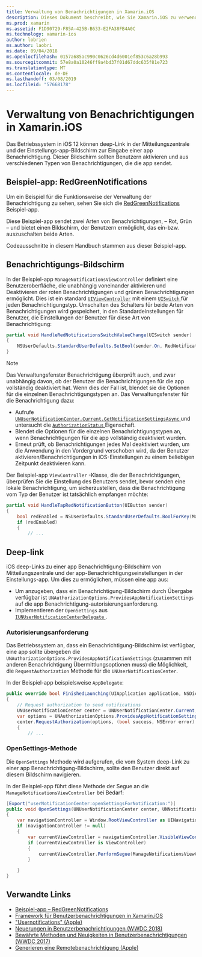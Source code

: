 ```yaml
---
title: Verwaltung von Benachrichtigungen in Xamarin.iOS
description: Dieses Dokument beschreibt, wie Sie Xamarin.iOS zu verwenden, um neue Verwaltungsfunktionen für Notification in iOS-12 eingeführt nutzen.
ms.prod: xamarin
ms.assetid: F1D90729-F85A-425B-B633-E2FA38FB4A0C
ms.technology: xamarin-ios
author: lobrien
ms.author: laobri
ms.date: 09/04/2018
ms.openlocfilehash: 0157a685ac990c0626cd4d6001ef853c6a28b993
ms.sourcegitcommit: 57e8a0a10246ff9a4bd37f01d67ddc635f81e723
ms.translationtype: MT
ms.contentlocale: de-DE
ms.lasthandoff: 03/08/2019
ms.locfileid: "57668178"
---
```

# <a name="notification-management-in-xamarinios"></a>Verwaltung von Benachrichtigungen in Xamarin.iOS

Das Betriebssystem in iOS 12 können deep-Link in der Mitteilungszentrale und der Einstellungs-app-Bildschirm zur Eingabe einer app Benachrichtigung. Dieser Bildschirm sollten Benutzern aktivieren und aus verschiedenen Typen von Benachrichtigungen, die die app sendet.

## <a name="sample-app-redgreennotifications"></a>Beispiel-app: RedGreenNotifications

Um ein Beispiel für die Funktionsweise der Verwaltung der Benachrichtigung zu sehen, sehen Sie sich die [RedGreenNotifications](https://developer.xamarin.com/samples/monotouch/iOS12/RedGreenNotifications) Beispiel-app.

Diese Beispiel-app sendet zwei Arten von Benachrichtigungen, – Rot, Grün – und bietet einen Bildschirm, der Benutzern ermöglicht, das ein-bzw. auszuschalten beide Arten.

Codeausschnitte in diesem Handbuch stammen aus dieser Beispiel-app.

## <a name="notification-management-screen"></a>Benachrichtigungs-Bildschirm

In der Beispiel-app `ManageNotificationsViewController` definiert eine Benutzeroberfläche, die unabhängig voneinander aktivieren und Deaktivieren der roten Benachrichtigungen und grünen Benachrichtigungen ermöglicht. Dies ist ein standard [`UIViewController`](xref:UIKit.UIViewController)
mit einem [ `UISwitch` ](xref:UIKit.UISwitch) für jeden Benachrichtigungstyp. Umschalten des Schalters für beide Arten von Benachrichtigungen wird gespeichert, in den Standardeinstellungen für Benutzer, die Einstellungen der Benutzer für diese Art von Benachrichtigung:

```csharp
partial void HandleRedNotificationsSwitchValueChange(UISwitch sender)
{
    NSUserDefaults.StandardUserDefaults.SetBool(sender.On, RedNotificationsEnabledKey);
}
```

> [!NOTE]
> Das Verwaltungsfenster Benachrichtigung überprüft auch, und zwar unabhängig davon, ob der Benutzer die Benachrichtigungen für die app vollständig deaktiviert hat. Wenn dies der Fall ist, blendet sie die Optionen für die einzelnen Benachrichtigungstypen an. Das Verwaltungsfenster für die Benachrichtigung dazu:
>
> - Aufrufe [ `UNUserNotificationCenter.Current.GetNotificationSettingsAsync` ](xref:UserNotifications.UNUserNotificationCenter.GetNotificationSettingsAsync) und untersucht die [ `AuthorizationStatus` ](xref:UserNotifications.UNNotificationSettings.AuthorizationStatus) Eigenschaft.
> - Blendet die Optionen für die einzelnen Benachrichtigungstypen an, wenn Benachrichtigungen für die app vollständig deaktiviert wurden.
> - Erneut prüft, ob Benachrichtigungen jedes Mal deaktiviert wurden, um die Anwendung in den Vordergrund verschoben wird, da der Benutzer aktivieren/Benachrichtigungen in iOS-Einstellungen zu einem beliebigen Zeitpunkt deaktivieren kann.

Der Beispiel-app `ViewController` -Klasse, die der Benachrichtigungen, überprüfen Sie die Einstellung des Benutzers sendet, bevor senden eine lokale Benachrichtigung, um sicherzustellen, dass die Benachrichtigung vom Typ der Benutzer ist tatsächlich empfangen möchte:

```csharp
partial void HandleTapRedNotificationButton(UIButton sender)
{
    bool redEnabled = NSUserDefaults.StandardUserDefaults.BoolForKey(ManageNotificationsViewController.RedNotificationsEnabledKey);
    if (redEnabled)
    {
        // ...
```

## <a name="deep-link"></a>Deep-link

iOS deep-Links zu einer app Benachrichtigung-Bildschirm von Mitteilungszentrale und der app-Benachrichtigungseinstellungen in der Einstellungs-app. Um dies zu ermöglichen, müssen eine app aus:

- Um anzugeben, dass ein Benachrichtigung-Bildschirm durch Übergabe verfügbar ist `UNAuthorizationOptions.ProvidesAppNotificationSettings` auf die app Benachrichtigung-autorisierungsanforderung.
- Implementieren der `OpenSettings` aus [ `IUNUserNotificationCenterDelegate` ](xref:UserNotifications.IUNUserNotificationCenterDelegate).

### <a name="authorization-request"></a>Autorisierungsanforderung

Das Betriebssystem an, dass ein Benachrichtigung-Bildschirm ist verfügbar, eine app sollte übergeben die `UNAuthorizationOptions.ProvidesAppNotificationSettings` (zusammen mit anderen Benachrichtigung Übermittlungsoptionen muss) die Möglichkeit, die `RequestAuthorization` Methode für die `UNUserNotificationCenter`.

In der Beispiel-app beispielsweise `AppDelegate`:

```csharp
public override bool FinishedLaunching(UIApplication application, NSDictionary launchOptions)
{
    // Request authorization to send notifications
    UNUserNotificationCenter center = UNUserNotificationCenter.Current;
    var options = UNAuthorizationOptions.ProvidesAppNotificationSettings | UNAuthorizationOptions.Alert | UNAuthorizationOptions.Sound | UNAuthorizationOptions.Provisional;
    center.RequestAuthorization(options, (bool success, NSError error) =>
    {
        // ...
```

### <a name="opensettings-method"></a>OpenSettings-Methode

Die `OpenSettings` Methode wird aufgerufen, die vom System deep-Link zu einer app Benachrichtigung-Bildschirm, sollte den Benutzer direkt auf diesem Bildschirm navigieren.

In der Beispiel-app führt diese Methode der Segue an die `ManageNotificationsViewController` bei Bedarf:

```csharp
[Export("userNotificationCenter:openSettingsForNotification:")]
public void OpenSettings(UNUserNotificationCenter center, UNNotification notification)
{
    var navigationController = Window.RootViewController as UINavigationController;
    if (navigationController != null)
    {
        var currentViewController = navigationController.VisibleViewController;
        if (currentViewController is ViewController)
        {
            currentViewController.PerformSegue(ManageNotificationsViewController.ShowManageNotificationsSegue, this);
        }

    }
}
```

## <a name="related-links"></a>Verwandte Links

- [Beispiel-app – RedGreenNotifications](https://developer.xamarin.com/samples/monotouch/iOS12/RedGreenNotifications)
- [Framework für Benutzerbenachrichtigungen in Xamarin.iOS](~/ios/platform/user-notifications/index.md)
- ["Usernotifications" (Apple)](https://developer.apple.com/documentation/usernotifications?language=objc)
- [Neuerungen in Benutzerbenachrichtigungen (WWDC 2018)](https://developer.apple.com/videos/play/wwdc2018/710/)
- [Bewährte Methoden und Neuigkeiten in Benutzerbenachrichtigungen (WWDC 2017)](https://developer.apple.com/videos/play/wwdc2017/708/)
- [Generieren eine Remotebenachrichtigung (Apple)](https://developer.apple.com/documentation/usernotifications/setting_up_a_remote_notification_server/generating_a_remote_notification)
